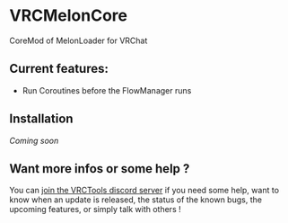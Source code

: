 # VRCMelonCore
CoreMod of MelonLoader for VRChat

Current features:
---
 - Run Coroutines before the FlowManager runs

Installation
---
*Coming soon*

Want more infos or some help ?
---
You can [join the VRCTools discord server](https://discord.gg/rCqKSvR) if you need some help, want to know when an update is released, the status of the known bugs, the upcoming features, or simply talk with others !
